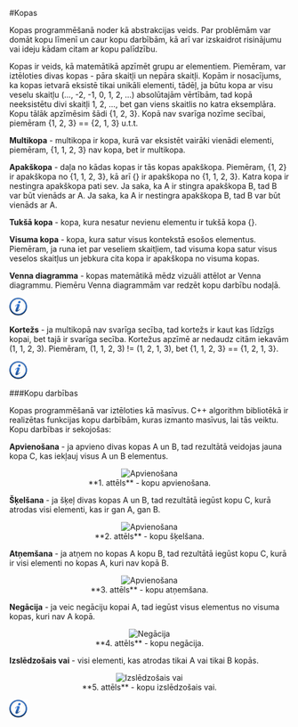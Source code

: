 #Kopas

Kopas programmēšanā noder kā abstrakcijas veids. Par problēmām var domāt kopu līmenī un caur kopu darbībām, kā arī var izskaidrot risinājumu vai ideju kādam citam ar kopu palīdzību.

Kopas ir veids, kā matemātikā apzīmēt grupu ar elementiem. Piemēram, var iztēloties divas kopas - pāra skaitļi un nepāra skaitļi. Kopām ir nosacījums, ka kopas ietvarā eksistē tikai unikāli elementi, tādēļ, ja būtu kopa ar visu veselu skaitļu (..., -2, -1, 0, 1, 2, ...) absolūtajām vērtībām, tad kopā neeksistētu divi skaitļi 1, 2, ..., bet gan viens skaitlis no katra eksemplāra. Kopu tālāk apzīmēsim šādi {1, 2, 3}. Kopā nav svarīga nozīme secībai, piemēram {1, 2, 3} == {2, 1, 3} u.t.t.

**Multikopa** - multikopa ir kopa, kurā var eksistēt vairāki vienādi elementi, piemēram, {1, 1, 2, 3} nav kopa, bet ir multikopa.

**Apakškopa** - daļa no kādas kopas ir tās kopas apakškopa. Piemēram, {1, 2} ir apakškopa no {1, 1, 2, 3}, kā arī {} ir apakškopa no {1, 1, 2, 3}. Katra kopa ir nestingra apakškopa pati sev. Ja saka, ka A ir stingra apakškopa B, tad B var būt vienāds ar A. Ja saka, ka A ir nestingra apakškopa B, tad B var būt vienāds ar A.

**Tukšā kopa** - kopa, kura nesatur nevienu elementu ir tukšā kopa {}.

**Visuma kopa** - kopa, kura satur visus kontekstā esošos elementus. Piemēram, ja runa iet par veseliem skaitļiem, tad visuma kopa satur visus veselos skaitļus un jebkura cita kopa ir apakškopa no visuma kopas.

**Venna diagramma** - kopas matemātikā mēdz vizuāli attēlot ar Venna diagrammu. Piemēru Venna diagrammām var redzēt kopu darbību nodaļā.

<a href="http://en.wikipedia.org/wiki/Set_(mathematics)" target="_blank">![Vairāk informācija](/media/theory/information.png)</a>

**Kortežs** - ja multikopā nav svarīga secība, tad kortežs ir kaut kas līdzīgs kopai, bet tajā ir svarīga secība. Kortežus apzīmē ar nedaudz citām iekavām (1, 1, 2, 3). Piemēram, (1, 1, 2, 3) != (1, 2, 1, 3), bet {1, 1, 2, 3} == {1, 2, 1, 3}.

<a href="http://www.cplusplus.com/reference/tuple/" target="_blank">![Vairāk informācija](/media/theory/information.png)</a>

###Kopu darbības

Kopas programmēšanā var iztēloties kā masīvus. C++ algorithm bibliotēkā ir realizētas funkcijas kopu darbībām, kuras izmanto masīvus, lai tās veiktu. Kopu darbības ir sekojošas:

**Apvienošana** - ja apvieno divas kopas A un B, tad rezultātā veidojas jauna kopa C, kas iekļauj visus A un B elementus.

<center><img alt="Apvienošana" src="/media/theory/kopa_apvienosana.png"/></center>

<center>**1. attēls** - kopu apvienošana.</center>

**Šķelšana** - ja šķeļ divas kopas A un B, tad rezultātā iegūst kopu C, kurā atrodas visi elementi, kas ir gan A, gan B.

<center><img alt="Apvienošana" src="/media/theory/kopa_skelsana.png"/></center>

<center>**2. attēls** - kopu šķelšana.</center>

**Atņemšana** - ja atņem no kopas A kopu B, tad rezultātā iegūst kopu C, kurā ir visi elementi no kopas A, kuri nav kopā B.

<center><img alt="Apvienošana" src="/media/theory/kopa_atnemsana.png"/></center>

<center>**3. attēls** - kopu atņemšana.</center>

**Negācija** - ja veic negāciju kopai A, tad iegūst visus elementus no visuma kopas, kuri nav A kopā.

<center><img alt="Negācija" src="/media/theory/kopa_negacija.png"/></center>

<center>**4. attēls** - kopu negācija.</center>

**Izslēdzošais vai** - visi elementi, kas atrodas tikai A vai tikai B kopās. 

<center><img alt="Izslēdzošais vai" src="/media/theory/kopa_dekarta_reizinajums.png"/></center>

<center>**5. attēls** - kopu izslēdzošais vai.</center>

<a href="http://www.cplusplus.com/reference/algorithm/" target="_blank">![Vairāk informācija](/media/theory/information.png)</a>